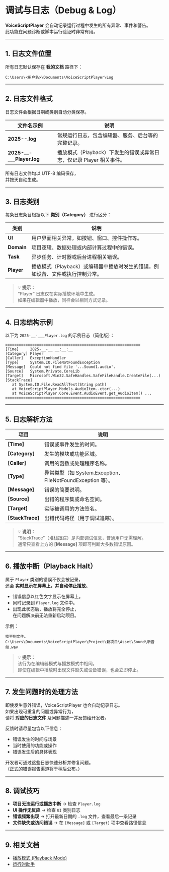 # 调试与日志（Debug & Log）

**VoiceScriptPlayer** 会自动记录运行过程中发生的所有异常、事件和警告。  
此功能在问题诊断或脚本运行验证时非常有用。

---

## 1. 日志文件位置

所有日志默认保存在 **我的文档** 路径下：

    C:\Users\<用户名>\Documents\VoiceScriptPlayer\Log

---

## 2. 日志文件格式

日志文件会根据日期或类别自动分类保存。

| 文件名示例 | 说明 |
|-------------|------|
| **2025-__-__.log** | 常规运行日志，包含编辑器、服务、后台等的完整记录。 |
| **2025-__-___Player.log** | 播放模式（Playback）下发生的错误或异常日志，仅记录 Player 相关事件。 |

所有日志文件均以 UTF-8 编码保存，  
并按天自动生成。

---

## 3. 日志类别

每条日志条目根据以下 **类别（Category）** 进行区分：

| 类别 | 说明 |
|------|------|
| **UI** | 用户界面相关异常，如按钮、窗口、控件操作等。 |
| **Domain** | 项目逻辑、数据处理或内部计算过程中的错误。 |
| **Task** | 异步任务、计时器或后台进程相关错误。 |
| **Player** | 播放模式（Playback）或编辑器中播放时发生的错误，例如设备、文件或执行控制异常。 |

> 💡 **提示：**  
> “Player” 日志仅在实际播放环境中生成。  
> 如果在编辑器中播放，同样会以相同方式记录。

---

## 4. 日志结构示例

以下为 `2025-__-___Player.log` 的示例日志（简化版）：

    ============================================================
    [Time]     2025-__-__ __:__:__
    [Category] Player
    [Caller]   ExceptionHandler
    [Type]     System.IO.FileNotFoundException
    [Message]  Could not find file '...Sound1.audio'.
    [Source]   System.Private.CoreLib
    [Target]   Microsoft.Win32.SafeHandles.SafeFileHandle.CreateFile(...)
    [StackTrace]
       at System.IO.File.ReadAllText(String path)
       at VoiceScriptPlayer.Models.AudioItem..ctor(...)
       at VoiceScriptPlayer.Core.Event.AudioEvent.get_AudioItem() ...
    ============================================================

---

## 5. 日志解析方法

| 项目 | 说明 |
|------|------|
| **[Time]** | 错误或事件发生的时间。 |
| **[Category]** | 发生的模块或功能区域。 |
| **[Caller]** | 调用的函数或处理程序名称。 |
| **[Type]** | 异常类型（如 System.Exception、FileNotFoundException 等）。 |
| **[Message]** | 错误的简要说明。 |
| **[Source]** | 出错的程序集或命名空间。 |
| **[Target]** | 实际被调用的方法签名。 |
| **[StackTrace]** | 出错代码路径（用于调试追踪）。 |

> 💡 **说明：**  
> “StackTrace”（堆栈跟踪）是内部调试信息，普通用户无需理解。  
> 通常只查看上方的 **[Message]** 项即可判断大多数错误原因。

---

## 6. 播放中断（Playback Halt）

属于 `Player` 类别的错误不仅会被记录，  
还会 **实时显示在屏幕上，并自动停止播放**。

- 错误信息以红色文字显示在屏幕上。  
- 同时记录到 `Player.log` 文件中。  
- 出现此状态后，播放将完全停止，  
  在问题解决前无法重新启动项目。

示例：

    找不到文件。
    C:\Users\Documents\VoiceScriptPlayer\Project\新项目\Asset\Sound\新音频.wav

> 💡 **提示：**  
> 该行为在编辑器模式与播放模式中相同。  
> 即使在编辑中播放时出现文件缺失或设备错误，也会立即停止。

---

## 7. 发生问题时的处理方法

即使发生意外错误，VoiceScriptPlayer 也会自动记录日志。  
如果出现可重复的问题或异常行为，  
请将 **对应的日志文件** 及问题描述一并反馈给开发者。

反馈时请尽量包含以下信息：

- 错误发生的时间与场景  
- 当时使用的功能或操作  
- 错误发生后的具体表现  

开发者可通过这些日志快速分析并修复问题。  
（正式的错误报告渠道将于稍后公布。）

---

## 8. 调试技巧

- **项目无法运行或播放中断** → 检查 `Player.log`  
- **UI 操作无反应** → 检查 `UI` 类别日志  
- **错误频繁出现** → 打开最新日期的 `.log` 文件，查看最后一条记录  
- **文件缺失或访问错误** → 在 `[Message]` 或 `[Target]` 项中查看路径信息  

---

## 9. 相关文档

- [播放模式 (Playback Mode)](run.md)  
- [运行时助手](../editor/runtime-helper.md)
